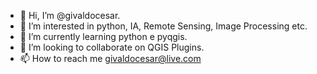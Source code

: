 - 👋 Hi, I’m @givaldocesar.
- 👀 I’m interested in python, IA, Remote Sensing, Image Processing etc.
- 🌱 I’m currently learning python e pyqgis.
- 💞️ I’m looking to collaborate on QGIS Plugins.
- 📫 How to reach me givaldocesar@live.com
